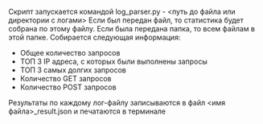 Скрипт запускается командой log_parser.py - <путь до файла или директории с логами>
Если был передан файл, то статистика будет собрана по этому файлу. Если была передана папка, то всем файлам в этой папке.
Собирается следующая информация:
 - Общее количество запросов
 - ТОП 3 IP адреса, с которых были выполнены запросы
 - ТОП 3 самых долгих запросов
 - Количество GET запросов
 - Количество POST запросов

Результаты по каждому лог-файлу записываются в файл <имя файла>_result.json и печатаются в терминале
